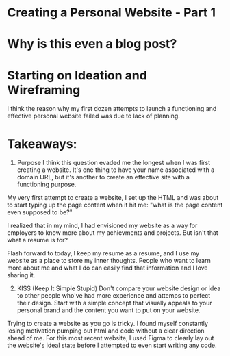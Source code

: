 # Creating a Personal Website - Part 1

# Why is this even a blog post?

# Starting on Ideation and Wireframing
I think the reason why my first dozen attempts to launch a functioning and effective personal website failed was due to lack of planning. 

# Takeaways:
1. Purpose
I think this question evaded me the longest when I was first creating a website. It's one thing to have your name associated with a domain URL, but it's another to create an effective site with a functioning purpose. 

My very first attempt to create a website, I set up the HTML and was about to start typing up the page content when it hit me: "what is the page content even supposed to be?" 

I realized that in my mind, I had envisioned my website as a way for employers to know more about my achievments and projects. But isn't that what a resume is for? 

Flash forward to today, I keep my resume as a resume, and I use my website as a place to store my inner thoughts. People who want to learn more about me and what I do can easily find that information and I love sharing it. 

2. KISS (Keep It Simple Stupid)
Don't compare your website design or idea to other people who've had more experience and attemps to perfect their design. Start with a simple concept that visually appeals to your personal brand and the content you want to put on your website. 

Trying to create a website as you go is tricky. I found myself constantly losing motivation pumping out html and code without a clear direction ahead of me. For this most recent website, I used Figma to clearly lay out the website's ideal state before I attempted to even start writing any code. 